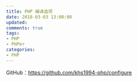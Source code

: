 ```yaml
---
title: PHP 编译选项
date: 2018-03-03 13:00:00
updated:
comments: true
tags:
- PHP
- PHPer
categories:
- PHP
---
```


GitHub：https://github.com/khs1994-php/configure

<!--more-->
